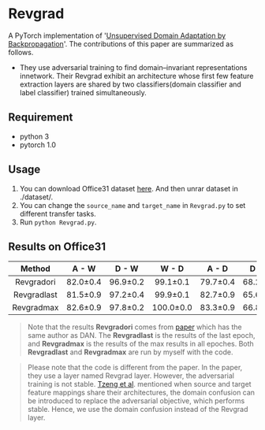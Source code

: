 # Revgrad
A PyTorch implementation of '[Unsupervised Domain Adaptation by Backpropagation](https://arxiv.org/pdf/1409.7495.pdf)'.
The contributions of this paper are summarized as follows. 
* They use adversarial training to find domain–invariant representations innetwork. Their Revgrad exhibit an architecture whose first few feature extraction layers are shared by two classifiers(domain classifier and label classifier) trained simultaneously.

## Requirement
* python 3
* pytorch 1.0

## Usage
1. You can download Office31 dataset [here](https://pan.baidu.com/s/1o8igXT4#list/path=%2F). And then unrar dataset in ./dataset/.
2. You can change the `source_name` and `target_name` in `Revgrad.py` to set different transfer tasks.
3. Run `python Revgrad.py`.

## Results on Office31
| Method | A - W | D - W | W - D | A - D | D - A | W - A | Average |
|:--------------:|:-----:|:-----:|:-----:|:-----:|:----:|:----:|:-------:|
| Revgradori | 82.0±0.4 | 96.9±0.2 | 99.1±0.1 | 79.7±0.4 | 68.2±0.4 | 67.4±0.5 | 82.2 |
| Revgradlast | 81.5±0.9 | 97.2±0.4 | 99.9±0.1 |  82.7±0.9 | 65.6±0.7 | 65.2±0.5 | 82.0 |
| Revgradmax | 82.6±0.9 | 97.8±0.2 | 100.0±0.0 | 83.3±0.9 | 66.8±0.1 | 66.1±0.5 | 82.8 |

> Note that the results **Revgradori** comes from [paper](http://ise.thss.tsinghua.edu.cn/~mlong/doc/multi-adversarial-domain-adaptation-aaai18.pdf) which has the same author as DAN. The **Revgradlast** is the results of the last epoch, and **Revgradmax** is the results of the max results in all epoches. Both **Revgradlast** and **Revgradmax** are run by myself with the code.

> Please note that the code is different from the paper. In the paper, they use a layer named Revgrad layer. However, the adversarial training is not stable. [Tzeng et al](https://www.robots.ox.ac.uk/~vgg/rg/papers/Tzeng_ICCV2015.pdf). mentioned when source and target feature mappings share their architectures, the domain confusion can be introduced to replace the adversarial objective, which performs stable. Hence, we use the domain confusion instead of the Revgrad layer.

